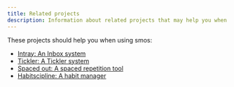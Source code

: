 ```yaml
---
title: Related projects
description: Information about related projects that may help you when using smos
---
```


These projects should help you when using smos:

* [Intray: An Inbox system](https://intray.cs-syd.eu/)
* [Tickler: A Tickler system](https://tickler.cs-syd.eu/)
* [Spaced out: A spaced repetition tool](https://github.com/NorfairKing/sparep)
* [Habitscipline: A habit manager](https://github.com/NorfairKing/habitscipline)

